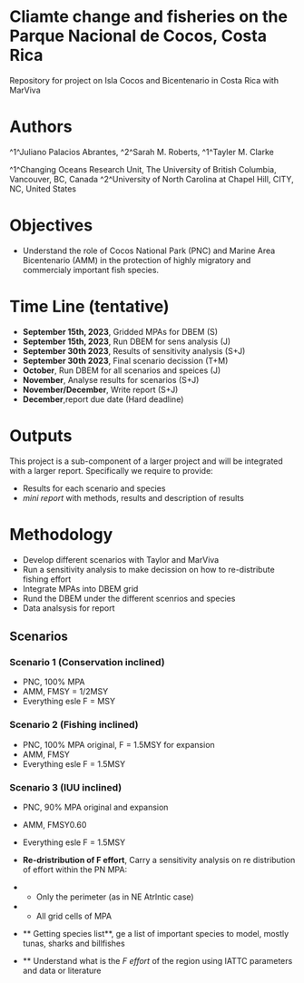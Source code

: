 # Cliamte change and fisheries on the Parque Nacional de Cocos, Costa Rica
Repository for project on Isla Cocos and Bicentenario in Costa Rica with MarViva

# Authors
^1^Juliano Palacios Abrantes, ^2^Sarah M. Roberts, ^1^Tayler M. Clarke

^1^Changing Oceans Research Unit, The University of British Columbia, Vancouver, BC, Canada
^2^University of North Carolina at Chapel Hill, CITY, NC, United States

# Objectives
- Understand the role of Cocos National Park (PNC) and Marine Area Bicentenario (AMM) in the protection of highly migratory and commercialy important fish species.

# Time Line (tentative)
- **September 15th, 2023**, Gridded MPAs for DBEM (S)
- **September 15th, 2023**, Run DBEM for sens analysis (J)
- **September 30th 2023**, Results of sensitivity analysis (S+J)
- **September 30th 2023**, Final scenario decission (T+M)
- **October**, Run DBEM for all scenarios and speices (J)
- **November**, Analyse results for scenarios (S+J)
- **November/December**, Write report (S+J)
- **December**,report due date (Hard deadline)

# Outputs
This project is a sub-component of a larger project and will be integrated with a larger report. Specifically we require to provide:
- Results for each scenario and species
- *mini report* with methods, results and description of results

# Methodology

- Develop different scenarios with Taylor and MarViva
- Run a sensitivity analysis to make decission on how to re-distribute fishing effort
- Integrate MPAs into DBEM grid
- Rund the DBEM under the different scenrios and species
- Data analsysis for report

## Scenarios

### Scenario 1 (Conservation inclined)
- PNC, 100% MPA
- AMM, FMSY = 1/2MSY
- Everything esle F = MSY

### Scenario 2 (Fishing inclined)
- PNC, 100% MPA original, F = 1.5MSY for expansion
- AMM, FMSY
- Everything esle F = 1.5MSY

### Scenario 3 (IUU inclined)

- PNC, 90% MPA original and expansion
- AMM, FMSY0.60
- Everything esle F = 1.5MSY

- **Re-dristribution of F effort**, Carry a sensitivity analysis on re distribution of effort within the PN MPA:
- - Only the perimeter (as in NE Atrlntic case)
- - All grid cells of MPA
- ** Getting species list**, ge a list of important species to model, mostly tunas, sharks and billfishes
- ** Understand what is the *F effort* of the region using IATTC parameters and data or literature
  
